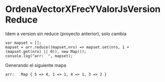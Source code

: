 # OrdenaVectorXFrecYValorJsVersionReduce

Idem a version sin reduce (proyecto anterior), solo cambia

```
var mapset = [];
mapset = arr.reduce((mapset,nro) => mapset.set(nro, 1 + (mapset.get(nro) || 0)), new Map());
console.log("arr:  ", mapset);
```
Generando el siguiente mapa 
```
arr:   Map { 5 => 4, 1 => 1, 4 => 1, 3 => 2 }
```



